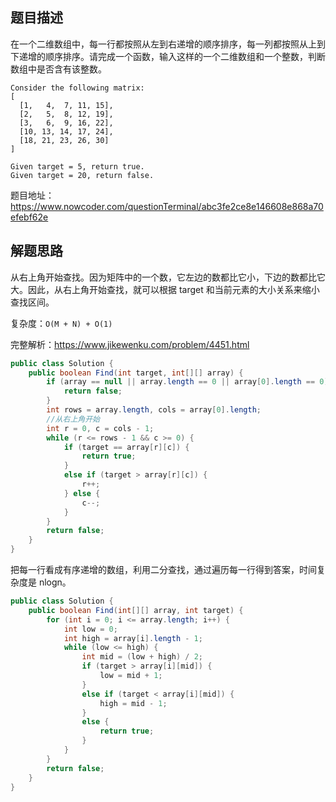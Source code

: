 ## 题目描述


在一个二维数组中，每一行都按照从左到右递增的顺序排序，每一列都按照从上到下递增的顺序排序。请完成一个函数，输入这样的一个二维数组和一个整数，判断数组中是否含有该整数。
```
Consider the following matrix:
[
  [1,   4,  7, 11, 15],
  [2,   5,  8, 12, 19],
  [3,   6,  9, 16, 22],
  [10, 13, 14, 17, 24],
  [18, 21, 23, 26, 30]
]

Given target = 5, return true.
Given target = 20, return false.
```

题目地址：https://www.nowcoder.com/questionTerminal/abc3fe2ce8e146608e868a70efebf62e

## 解题思路

从右上角开始查找。因为矩阵中的一个数，它左边的数都比它小，下边的数都比它大。因此，从右上角开始查找，就可以根据 target 和当前元素的大小关系来缩小查找区间。

复杂度：`O(M + N) + O(1)`

完整解析：https://www.jikewenku.com/problem/4451.html

```java
public class Solution {
    public boolean Find(int target, int[][] array) {
        if (array == null || array.length == 0 || array[0].length == 0) {
            return false;
        }
        int rows = array.length, cols = array[0].length;
        //从右上角开始
        int r = 0, c = cols - 1;
        while (r <= rows - 1 && c >= 0) {
            if (target == array[r][c]) {
                return true;
            }
            else if (target > array[r][c]) {
                r++;
            } else {
                c--;
            }
        }
        return false;
    }
}
```

把每一行看成有序递增的数组，利用二分查找，通过遍历每一行得到答案，时间复杂度是 nlogn。

```java
public class Solution {
    public boolean Find(int[][] array, int target) {
        for (int i = 0; i <= array.length; i++) {
            int low = 0;
            int high = array[i].length - 1;
            while (low <= high) {
                int mid = (low + high) / 2;
                if (target > array[i][mid]) {
                    low = mid + 1;
                }
                else if (target < array[i][mid]) {
                    high = mid - 1;
                }
                else {
                    return true;
                }
            }
        }
        return false;
    }
}
```